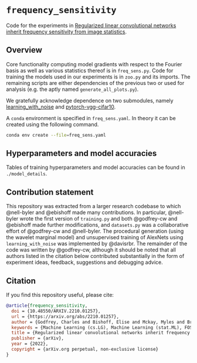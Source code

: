 # `frequency_sensitivity`

Code for the experiments in [Regularized linear convolutional networks inherit
frequency sensitivity from image statistics](https://arxiv.org/abs/2210.01257).

## Overview

Core functionality computing model gradients with respect to the Fourier basis
as well as various statistics thereof is in `freq_sens.py`. Code for training
the models used in our experiments is in `zoo.py` and its imports. The remaining
scripts are either dependencies of the previous two or used for analysis (e.g.
the aptly named `generate_all_plots.py`).

We gratefully acknowledge dependence on two submodules, namely
[learning_with_noise](https://github.com/mbaradad/learning_with_noise) and
[pytorch-vgg-cifar10](https://github.com/chengyangfu/pytorch-vgg-cifar10.git).

A `conda` environment is specified in `freq_sens.yaml`. In theory it can be
created using the following command.

``` bash
conda env create --file=freq_sens.yaml 
```

## Hyperparameters and model accuracies

Tables of training hyperparameters and model accuracies
can be found in `./model_details`.

## Contribution statement

This repository was extracted from a larger research codebase to which
@nell-byler and @ebishoff made many contributions. In particular, @nell-byler
wrote the first version of `training.py` and both @godfrey-cw and @ebishoff made
further modifications, and `datasets.py` was a collaborative effort of
@godfrey-cw and @nell-byler. The procedural generation (using the wavelet
marginal model) and unsupervised training of AlexNets using
`learning_with_noise` was implemented by @davisrbr. The remainder of the code
was written by @godfrey-cw, although it should be noted that all authors listed
in the citation below contributed substantially in the form of experiment ideas,
feedback, suggestions and debugging advice.

## Citation

If you find this repository useful, please cite:

```bibtex
@article{frequency_sensitivity,
  doi = {10.48550/ARXIV.2210.01257},
  url = {https://arxiv.org/abs/2210.01257},
  author = {Godfrey, Charles and Bishoff, Elise and Mckay, Myles and Brown, Davis and Jorgenson, Grayson and Kvinge, Henry and Byler, Eleanor},
  keywords = {Machine Learning (cs.LG), Machine Learning (stat.ML), FOS: Computer and information sciences, FOS: Computer and information sciences},
  title = {Regularized linear convolutional networks inherit frequency sensitivity from image statistics},
  publisher = {arXiv},
  year = {2022},
  copyright = {arXiv.org perpetual, non-exclusive license}
}
```

